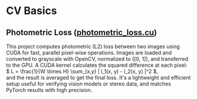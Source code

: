 # CV Basics

## Photometric Loss ([photometric_loss.cu](photometric_loss.cu))
This project computes photometric (L2) loss between two images using CUDA for fast, parallel pixel-wise operations. Images are loaded and converted to grayscale with OpenCV, normalized to \([0, 1]\), and transferred to the GPU. A CUDA kernel calculates the squared difference at each pixel:  
$ L = \frac{1}{W \times H} \sum_{x,y} \| I_1(x, y) - I_2(x, y) \|^2 $,  
and the result is averaged to get the final loss. It's a lightweight and efficient setup useful for verifying vision models or stereo data, and matches PyTorch results with high precision.
